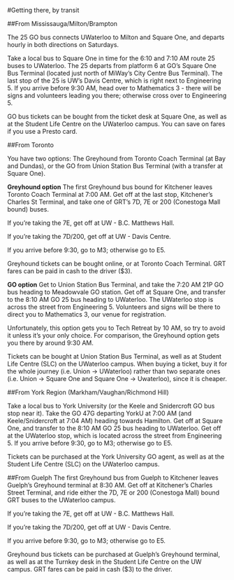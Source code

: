 #Getting there, by transit

##From Mississauga/Milton/Brampton

The 25 GO bus connects UWaterloo to Milton and Square One, and departs hourly in both directions on Saturdays.

Take a local bus to Square One in time for the 6:10 and 7:10 AM route 25 buses to UWaterloo. The 25 departs from platform 6 at GO’s Square One Bus Terminal (located just north of MiWay’s City Centre Bus Terminal). The last stop of the 25 is UW’s Davis Centre, which is right next to Engineering 5. If you arrive before 9:30 AM, head over to Mathematics 3 - there will be signs and volunteers leading you there; otherwise cross over to Engineering 5. 

GO bus tickets can be bought from the ticket desk at Square One, as well as at the Student Life Centre on the UWaterloo campus. You can save on fares if you use a Presto card.

##From Toronto

You have two options: The Greyhound from Toronto Coach Terminal (at Bay and Dundas), or the GO from Union Station Bus Terminal (with a transfer at Square One).

<b>Greyhound option</b>
The first Greyhound bus bound for Kitchener leaves Toronto Coach Terminal at 7:00 AM. Get off at the last stop, Kitchener’s Charles St Terminal, and take one of GRT’s 7D, 7E or 200 (Conestoga Mall bound) buses. 

If you’re taking the 7E, get off at UW - B.C. Matthews Hall.

If you’re taking the 7D/200, get off at UW - Davis Centre.

If you arrive before 9:30, go to M3; otherwise go to E5. 


Greyhound tickets can be bought online, or at Toronto Coach Terminal. GRT fares can be paid in cash to the driver ($3).

<b>GO option</b>
Get to Union Station Bus Terminal, and take the 7:20 AM 21P GO bus heading to Meadowvale GO station. Get off at Square One, and transfer to the 8:10 AM GO 25 bus heading to UWaterloo. The UWaterloo stop is across the street from Engineering 5. Volunteers and signs will be there to direct you to Mathematics 3, our venue for registration.


Unfortunately, this option gets you to Tech Retreat by 10 AM, so try to avoid it unless it’s your only choice. For comparison, the Greyhound option gets you there by around 9:30 AM.

Tickets can be bought at Union Station Bus Terminal, as well as at Student Life Centre (SLC) on the UWaterloo campus. When buying a ticket, buy it for the whole journey (i.e. Union -> UWaterloo) rather than two separate ones (i.e. Union -> Square One and Square One -> Uwaterloo), since it is cheaper.

##From York Region (Markham/Vaughan/Richmond Hill)

Take a local bus to York University (or the Keele and Snidercroft GO bus stop near it). Take the GO 47G departing YorkU at 7:00 AM (and Keele/Snidercroft at 7:04 AM) heading towards Hamilton. Get off at Square One, and transfer to the 8:10 AM GO 25 bus heading to UWaterloo. Get off at the UWaterloo stop, which is located across the street from Engineering 5. If you arrive before 9:30, go to M3; otherwise go to E5. 

Tickets can be purchased at the York University GO agent, as well as at the Student Life Centre (SLC) on the UWaterloo campus.

##From Guelph
The first Greyhound bus from Guelph to Kitchener leaves Guelph’s Greyhound terminal at 8:30 AM. Get off at Kitchener’s Charles Street Terminal, and ride either the 7D, 7E or 200 (Conestoga Mall) bound GRT buses to the UWaterloo campus. 

If you’re taking the 7E, get off at UW - B.C. Matthews Hall.

If you’re taking the 7D/200, get off at UW - Davis Centre.

If you arrive before 9:30, go to M3; otherwise go to E5. 

Greyhound bus tickets can be purchased at Guelph’s Greyhound terminal, as well as at the Turnkey desk in the Student Life Centre on the UW campus. GRT fares can be paid in cash ($3) to the driver.


